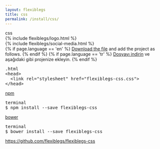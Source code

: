 ```yaml
---
layout: flexiblegs
title: css
permalink: /install/css/
---
```


<div class="dn-browser">
  <div class="dn-browser-header">
    <div class="dn-style--title"><span>css</span></div>
    {% include flexiblegs/logo.html %}
  </div>
  <div class="dn-browser-body">
    <div class="dn-browser-body__pre">
      <div class="wrap xl-table xl-gutter-40 xl-top xl-center md-normal">
        <div class="col xl-width-360 md-1-1">
          {% include flexiblegs/social-media.html %}
        </div>
        <div class="col xl-1-1">
          <div class="dn-content">
            {% if page.language == 'en' %}
              <a href="https://raw.githubusercontent.com/flexiblegs/flexiblegs-css/master/flexiblegs-css.css" download>Download the file</a> and add the project as follows.
            {% endif %}
            {% if page.language == 'tr' %}
              <a href="https://raw.githubusercontent.com/flexiblegs/flexiblegs-css/master/flexiblegs-css.css" download>Dosyayı indirin</a> ve aşağıdaki gibi projenize ekleyin.
            {% endif %}
          </div>
          <div class="dn-height-16"></div>
          <pre><div class="dn-tag dn-tag--gray dn-tag--bottom">.html</div><!--
            --><div class="comment">&lt;head&gt;<br/><!--
            -->  &lt;link rel="stylesheet" href="<span>flexiblegs-css.css</span>"&gt;<br/><!--
            -->&lt;/head&gt;</div><!--
          --></pre>
          <div class="dn-height-40"></div>
          <div class="dn-content">
            <a href="https://www.npmjs.com/package/flexiblegs-css">npm</a>
          </div>
          <div class="dn-height-16"></div>
          <pre><div class="dn-tag dn-tag--gray dn-tag--bottom">terminal</div><!--
            --><div class="comment">$ npm install --save <span>flexiblegs-css</span></div><!--
          --></pre>
          <div class="dn-height-40"></div>
          <div class="dn-content">
            <a href="http://bower.io/search/?q=flexiblegs-css">bower</a>
          </div>
          <div class="dn-height-16"></div>
          <pre><div class="dn-tag dn-tag--gray dn-tag--bottom">terminal</div><!--
            --><div class="comment">$ bower install --save <span>flexiblegs-css</span></div><!--
          --></pre>
        </div>
      </div>
    </div>
    <div class="dn-height-40"></div>
    <div class="dn-browser-footer">
      <div class="wrap xl-gutter-24 xl-outside-24 xl-center xl-auto">
        <div class="col">
          <a href="https://github.com/flexiblegs/flexiblegs-css" class="dn-button dn-button--link">https://github.com/flexiblegs/flexiblegs-css</a>
        </div>
      </div>
    </div>
  </div>
</div>
